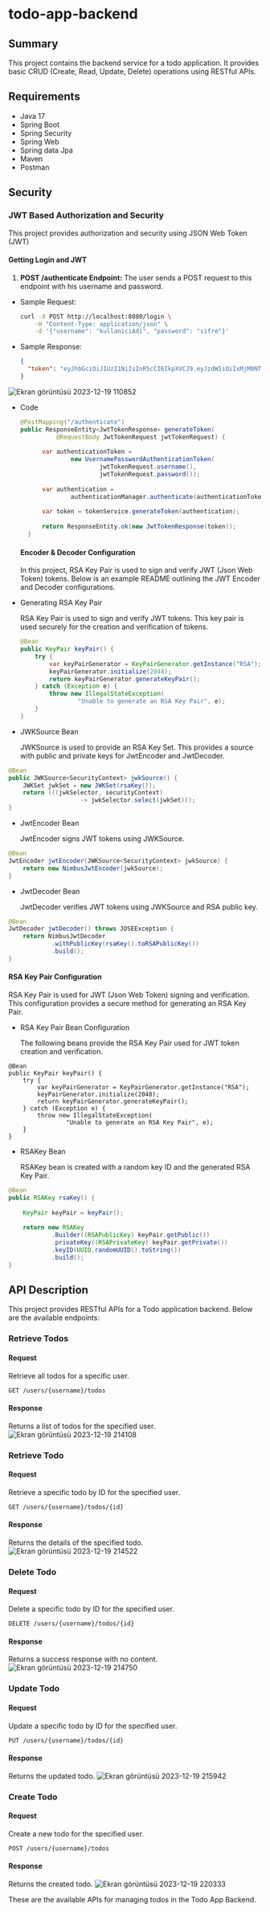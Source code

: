 # todo-app-backend


## Summary
This project contains the backend service for a todo application. It provides basic CRUD (Create, Read, Update, Delete) operations using RESTful APIs.

## Requirements

- Java 17
- Spring Boot
- Spring Security
- Spring Web
- Spring data Jpa
- Maven
- Postman

## Security 
  ### JWT Based Authorization and Security
  This project provides authorization and security using JSON Web Token (JWT)

  #### Getting Login and JWT
  
1. **POST /authenticate Endpoint:** The user sends a POST request to this endpoint with his username and password. 
  - Sample Request:
      ```bash
     curl -X POST http://localhost:8080/login \
          -H "Content-Type: application/json" \
          -d '{"username": "kullaniciAdi", "password": "sifre"}'
     ```
- Sample Response:
     ```json
     {
       "token": "eyJhbGciOiJIUzI1NiIsInR5cCI6IkpXVCJ9.eyJzdWIiOiIxMjM0NTY3ODkwIiwibmFtZSI6IkpvaG4gRG9lIiwiaWF0IjoxNTE2MjM5MDIyfQ.SflKxwRJSMeKKF2QT4fwpMeJf36POk6yJV_adQssw5c"
     }
     ```
![Ekran görüntüsü 2023-12-19 110852](https://github.com/Taallha/todo-app-backend/assets/115630680/54e7d51d-f765-4d5d-bf2c-f234b07bcb0e)

- Code
  ```java
  @PostMapping("/authenticate")
  public ResponseEntity<JwtTokenResponse> generateToken(
            @RequestBody JwtTokenRequest jwtTokenRequest) {
        
        var authenticationToken = 
                new UsernamePasswordAuthenticationToken(
                        jwtTokenRequest.username(), 
                        jwtTokenRequest.password());
        
        var authentication = 
                authenticationManager.authenticate(authenticationToken);
        
        var token = tokenService.generateToken(authentication);
        
        return ResponseEntity.ok(new JwtTokenResponse(token));
    }
  ```
  #### Encoder & Decoder Configuration
  In this project, RSA Key Pair is used to sign and verify JWT (Json Web Token) tokens. Below is an example README outlining the JWT Encoder and Decoder configurations.

- Generating RSA Key Pair

  RSA Key Pair is used to sign and verify JWT tokens. This key pair is used securely for the creation and verification of tokens.
    
    ```java
    @Bean
    public KeyPair keyPair() {
        try {
            var keyPairGenerator = KeyPairGenerator.getInstance("RSA");
            keyPairGenerator.initialize(2048);
            return keyPairGenerator.generateKeyPair();
        } catch (Exception e) {
            throw new IllegalStateException(
                    "Unable to generate an RSA Key Pair", e);
        }
    }
    ```
- JWKSource Bean

  JWKSource is used to provide an RSA Key Set. This provides a source with public and private keys for JwtEncoder and JwtDecoder.
```java
@Bean
public JWKSource<SecurityContext> jwkSource() {
    JWKSet jwkSet = new JWKSet(rsaKey());
    return (((jwkSelector, securityContext) 
                    -> jwkSelector.select(jwkSet)));
}
```
- JwtEncoder Bean

    JwtEncoder signs JWT tokens using JWKSource.
```java
@Bean
JwtEncoder jwtEncoder(JWKSource<SecurityContext> jwkSource) {
    return new NimbusJwtEncoder(jwkSource);
}
```
- JwtDecoder Bean

  JwtDecoder verifies JWT tokens using JWKSource and RSA public key.
```java
@Bean
JwtDecoder jwtDecoder() throws JOSEException {
    return NimbusJwtDecoder
            .withPublicKey(rsaKey().toRSAPublicKey())
            .build();
}
```
#### RSA Key Pair Configuration

RSA Key Pair is used for JWT (Json Web Token) signing and verification. This configuration provides a secure method for generating an RSA Key Pair.

- RSA Key Pair Bean Configuration

  The following beans provide the RSA Key Pair used for JWT token creation and verification.
```
@Bean
public KeyPair keyPair() {
    try {
        var keyPairGenerator = KeyPairGenerator.getInstance("RSA");
        keyPairGenerator.initialize(2048);
        return keyPairGenerator.generateKeyPair();
    } catch (Exception e) {
        throw new IllegalStateException(
                "Unable to generate an RSA Key Pair", e);
    }
}
```

- RSAKey Bean

    RSAKey bean is created with a random key ID and the generated RSA Key Pair.

```java
@Bean
public RSAKey rsaKey() {
    
    KeyPair keyPair = keyPair();
    
    return new RSAKey
            .Builder((RSAPublicKey) keyPair.getPublic())
            .privateKey((RSAPrivateKey) keyPair.getPrivate())
            .keyID(UUID.randomUUID().toString())
            .build();
}
```

## API Description 

This project provides RESTful APIs for a Todo application backend. Below are the available endpoints:

### Retrieve Todos

#### Request
Retrieve all todos for a specific user.
```http
GET /users/{username}/todos
```
#### Response
Returns a list of todos for the specified user.
![Ekran görüntüsü 2023-12-19 214108](https://github.com/Taallha/todo-app-backend/assets/115630680/2cf44666-4bc7-49c2-8486-9dacf2a7ebc0)


### Retrieve Todo
#### Request
Retrieve a specific todo by ID for the specified user.
```http
GET /users/{username}/todos/{id}
````
#### Response
Returns the details of the specified todo.
![Ekran görüntüsü 2023-12-19 214522](https://github.com/Taallha/todo-app-backend/assets/115630680/7edba96e-a96c-4dd2-922e-07b350f42d04)


### Delete Todo
#### Request
Delete a specific todo by ID for the specified user.
```http
DELETE /users/{username}/todos/{id}
```
#### Response
Returns a success response with no content.
![Ekran görüntüsü 2023-12-19 214750](https://github.com/Taallha/todo-app-backend/assets/115630680/7185c97f-7df8-42f4-8c32-2a7a11d7e1b6)


### Update Todo
#### Request
Update a specific todo by ID for the specified user.
```http
PUT /users/{username}/todos/{id}
```
#### Response
Returns the updated todo.
![Ekran görüntüsü 2023-12-19 215942](https://github.com/Taallha/todo-app-backend/assets/115630680/12d320e1-dd90-4e07-96f1-0a0e74973a9c)

### Create Todo
#### Request
Create a new todo for the specified user.
```http
POST /users/{username}/todos
```

#### Response
Returns the created todo.
![Ekran görüntüsü 2023-12-19 220333](https://github.com/Taallha/todo-app-backend/assets/115630680/38168132-653e-422b-9a45-68e4a3acb9ec)


These are the available APIs for managing todos in the Todo App Backend.






